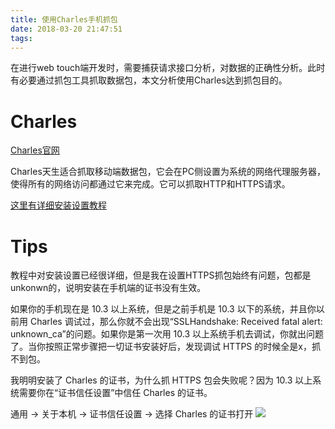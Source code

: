 ```yaml
---
title: 使用Charles手机抓包
date: 2018-03-20 21:47:51
tags: 
---
```


在进行web touch端开发时，需要捕获请求接口分析，对数据的正确性分析。此时有必要通过抓包工具抓取数据包，本文分析使用Charles达到抓包目的。

# Charles

[Charles官网](https://www.charlesproxy.com/)

Charles天生适合抓取移动端数据包，它会在PC侧设置为系统的网络代理服务器，使得所有的网络访问都通过它来完成。它可以抓取HTTP和HTTPS请求。

[这里有详细安装设置教程](http://blog.devtang.com/2015/11/14/charles-introduction/)


# Tips

教程中对安装设置已经很详细，但是我在设置HTTPS抓包始终有问题，包都是unkonwn的，说明安装在手机端的证书没有生效。

如果你的手机现在是 10.3 以上系统，但是之前手机是 10.3 以下的系统，并且你以前用 Charles 调试过，那么你就不会出现“SSLHandshake: Received fatal alert: unknown_ca”的问题。如果你是第一次用 10.3 以上系统手机去调试，你就出问题了。当你按照正常步骤把一切证书安装好后，发现调试 HTTPS 的时候全是x，抓不到包。

我明明安装了 Charles 的证书，为什么抓 HTTPS 包会失败呢？因为 10.3 以上系统需要你在“证书信任设置”中信任 Charles 的证书。

通用 -> 关于本机 -> 证书信任设置 -> 选择 Charles 的证书打开
![](/img/charles5.png)

